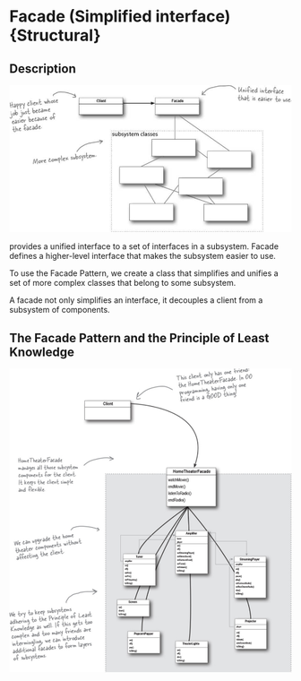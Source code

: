 # Facade (Simplified interface) {Structural}

## Description

![](facade/image1.jpg)

provides a unified interface to a set of interfaces in a subsystem. Facade defines a higher-level interface that makes the subsystem easier to use.

To use the Facade Pattern, we create a class that simplifies and unifies a set of more complex classes that belong to some subsystem.

A facade not only simplifies an interface, it decouples a client from a subsystem of components.

## The Facade Pattern and the Principle of Least Knowledge

![](facade/image2.jpg)
